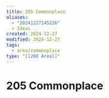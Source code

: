```yaml
---
title: 205 Commonplace
aliases:
  - "20241227145226"
  - Ideas
created: 2024-12-27
modified: 2024-12-27
tags:
  - area/commonplace
type: "[[200 Area]]"
---
```

# 205 Commonplace
